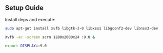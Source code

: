 

## Setup Guide

Install deps and execute:

```bash
sudo apt-get install xvfb libgtk-3-0 libxss1 libgconf2-dev libnss3-dev libasound2-dev

Xvfb -ac -screen scrn 1280x2000x24 :9.0 &

export DISPLAY=:9.0

```

